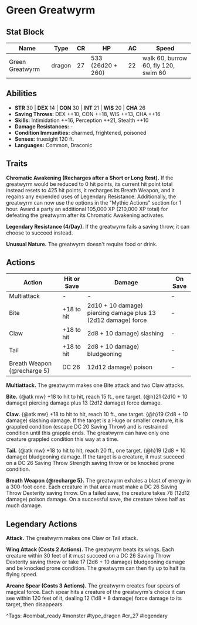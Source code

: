 # Green Greatwyrm

## Stat Block

| Name | Type | CR | HP | AC | Speed |
|------|------|----|----|----|-------|
| Green Greatwyrm | dragon | 27 | 533 (26d20 + 260) | 22 | walk 60, burrow 60, fly 120, swim 60 |

## Abilities

- **STR** 30 | **DEX** 14 | **CON** 30 | **INT** 21 | **WIS** 20 | **CHA** 26
- **Saving Throws:** DEX ++10, CON ++18, WIS ++13, CHA ++16  
- **Skills:** Intimidation ++16, Perception ++21, Stealth ++10  
- **Damage Resistances:** -  
- **Condition Immunities:** charmed, frightened, poisoned  
- **Senses:** truesight 120 ft.  
- **Languages:** Common, Draconic

## Traits

**Chromatic Awakening (Recharges after a Short or Long Rest).** If the greatwyrm would be reduced to 0 hit points, its current hit point total instead resets to 425 hit points, it recharges its Breath Weapon, and it regains any expended uses of Legendary Resistance. Additionally, the greatwyrm can now use the options in the "Mythic Actions" section for 1 hour. Award a party an additional 105,000 XP (210,000 XP total) for defeating the greatwyrm after its Chromatic Awakening activates.

**Legendary Resistance (4/Day).** If the greatwyrm fails a saving throw, it can choose to succeed instead.

**Unusual Nature.** The greatwyrm doesn't require food or drink.


## Actions

| Action | Hit or Save | Damage | On Save |
|--------|--------------|--------|----------|
| Multiattack | - | - | - |
| Bite | +18 to hit | 2d10 + 10 damage) piercing damage plus 13 (2d12 damage) force | - |
| Claw | +18 to hit | 2d8 + 10 damage) slashing | - |
| Tail | +18 to hit | 2d8 + 10 damage) bludgeoning | - |
| Breath Weapon {@recharge 5} | DC 26 | 12d12 damage) poison | - |

**Multiattack.** The greatwyrm makes one Bite attack and two Claw attacks.

**Bite.** {@atk mw} +18 to hit to hit, reach 15 ft., one target. {@h}21 (2d10 + 10 damage) piercing damage plus 13 (2d12 damage) force damage.

**Claw.** {@atk mw} +18 to hit to hit, reach 10 ft., one target. {@h}19 (2d8 + 10 damage) slashing damage. If the target is a Huge or smaller creature, it is grappled condition (escape DC 20 Saving Throw) and is restrained condition until this grapple ends. The greatwyrm can have only one creature grappled condition this way at a time.

**Tail.** {@atk mw} +18 to hit to hit, reach 20 ft., one target. {@h}19 (2d8 + 10 damage) bludgeoning damage. If the target is a creature, it must succeed on a DC 26 Saving Throw Strength saving throw or be knocked prone condition.

**Breath Weapon {@recharge 5}.** The greatwyrm exhales a blast of energy in a 300-foot cone. Each creature in that area must make a DC 26 Saving Throw Dexterity saving throw. On a failed save, the creature takes 78 (12d12 damage) poison damage. On a successful save, the creature takes half as much damage.

## Legendary Actions

**Attack.** The greatwyrm makes one Claw or Tail attack.

**Wing Attack (Costs 2 Actions).** The greatwyrm beats its wings. Each creature within 30 feet of it must succeed on a DC 26 Saving Throw Dexterity saving throw or take 17 (2d6 + 10 damage) bludgeoning damage and be knocked prone condition. The greatwyrm can then fly up to half its flying speed.

**Arcane Spear (Costs 3 Actions).** The greatwyrm creates four spears of magical force. Each spear hits a creature of the greatwyrm's choice it can see within 120 feet of it, dealing 12 (1d8 + 8 damage) force damage to its target, then disappears.



^Tags: #combat_ready #monster #type_dragon #cr_27 #legendary